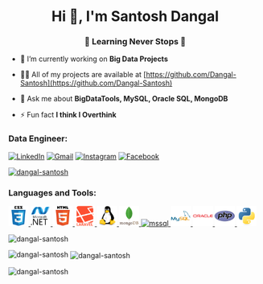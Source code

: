 <h1 align="center">Hi 👋, I'm Santosh Dangal</h1>
<h3 align="center">🌱 Learning Never Stops 🚀</h3>

- 🔭 I’m currently working on **Big Data Projects**

- 👨‍💻 All of my projects are available at [https://github.com/Dangal-Santosh](https://github.com/Dangal-Santosh)

- 💬 Ask me about **BigDataTools, MySQL, Oracle SQL, MongoDB**
- ⚡ Fun fact **I think I Overthink**

<h3 align="left">Data Engineer:</h3>
<div align="left">
  <a href="https://www.linkedin.com/in/sabin-dangal-24b3b41ba/"><img alt="LinkedIn" src="https://img.shields.io/badge/linkedin-%230077B5.svg?style=for-the-badge&logo=linkedin&logoColor=white"/></a>
  <a href="mailto:dangalsabin149@gmail.com"><img alt="Gmail" src="https://img.shields.io/badge/Gmail-D14836?style=for-the-badge&logo=gmail&logoColor=white"/></a>
   <a href="https://www.instagram.com/santosh_dangal21/"><img alt="Instagram" src="https://img.shields.io/badge/Instagram-E4405F?style=for-the-badge&logo=instagram&logoColor=white"/></a>
   <a href="https://www.facebook.com/santos.dangal.1/"><img alt="Facebook" src="https://img.shields.io/badge/Facebook-1877F2?style=for-the-badge&logo=facebook&logoColor=white"/></a>
</div>



<p align="left"> <a href="https://github.com/ryo-ma/github-profile-trophy"><img src="https://github-profile-trophy.vercel.app/?username=dangal-santosh" alt="dangal-santosh" /></a> </p>



<h3 align="left">Languages and Tools:</h3>
<p align="left"> <a href="https://www.w3schools.com/css/" target="_blank" rel="noreferrer"> <img src="https://raw.githubusercontent.com/devicons/devicon/master/icons/css3/css3-original-wordmark.svg" alt="css3" width="40" height="40"/> </a> <a href="https://dotnet.microsoft.com/" target="_blank" rel="noreferrer"> <img src="https://raw.githubusercontent.com/devicons/devicon/master/icons/dot-net/dot-net-original-wordmark.svg" alt="dotnet" width="40" height="40"/> </a> <a href="https://www.w3.org/html/" target="_blank" rel="noreferrer"> <img src="https://raw.githubusercontent.com/devicons/devicon/master/icons/html5/html5-original-wordmark.svg" alt="html5" width="40" height="40"/> </a> <a href="https://laravel.com/" target="_blank" rel="noreferrer"> <img src="https://raw.githubusercontent.com/devicons/devicon/master/icons/laravel/laravel-plain-wordmark.svg" alt="laravel" width="40" height="40"/> </a> <a href="https://www.linux.org/" target="_blank" rel="noreferrer"> <img src="https://raw.githubusercontent.com/devicons/devicon/master/icons/linux/linux-original.svg" alt="linux" width="40" height="40"/> </a> <a href="https://www.mongodb.com/" target="_blank" rel="noreferrer"> <img src="https://raw.githubusercontent.com/devicons/devicon/master/icons/mongodb/mongodb-original-wordmark.svg" alt="mongodb" width="40" height="40"/> </a> <a href="https://www.microsoft.com/en-us/sql-server" target="_blank" rel="noreferrer"> <img src="https://www.svgrepo.com/show/303229/microsoft-sql-server-logo.svg" alt="mssql" width="40" height="40"/> </a> <a href="https://www.mysql.com/" target="_blank" rel="noreferrer"> <img src="https://raw.githubusercontent.com/devicons/devicon/master/icons/mysql/mysql-original-wordmark.svg" alt="mysql" width="40" height="40"/> </a> <a href="https://www.oracle.com/" target="_blank" rel="noreferrer"> <img src="https://raw.githubusercontent.com/devicons/devicon/master/icons/oracle/oracle-original.svg" alt="oracle" width="40" height="40"/> </a> <a href="https://www.php.net" target="_blank" rel="noreferrer"> <img src="https://raw.githubusercontent.com/devicons/devicon/master/icons/php/php-original.svg" alt="php" width="40" height="40"/> </a> <a href="https://www.python.org" target="_blank" rel="noreferrer"> <img src="https://raw.githubusercontent.com/devicons/devicon/master/icons/python/python-original.svg" alt="python" width="40" height="40"/> </a> </p>

<p align="left"> <img src="https://komarev.com/ghpvc/?username=dangal-santosh&label=Profile%20views&color=0e75b6&style=flat" alt="dangal-santosh" /> </p>

<p><img align="left" src="https://github-readme-stats.vercel.app/api/top-langs?username=dangal-santosh&show_icons=true&locale=en&layout=compact" alt="dangal-santosh" /></p>

<p>&nbsp;<img align="center" src="https://github-readme-stats.vercel.app/api?username=dangal-santosh&show_icons=true&locale=en" alt="dangal-santosh" /></p>

<p><img align="center" src="https://github-readme-streak-stats.herokuapp.com/?user=dangal-santosh&" alt="dangal-santosh" /></p>
